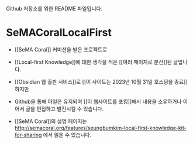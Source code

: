 Github 저장소를 위한 README 파일입니다.


# SeMACoralLocalFirst
- [[SeMA Coral]] 커미션을 받은 프로젝트로
- [[Local-first Knowledge]]에 대한 생각을 적은 [[여러 페이지로 분산]]된 글입니다.
- [[Obsidian 웹 출판 서비스]]로 [[이 사이트는 2023년 10월 31일 호스팅을 종료]]하지만 
- Github을 통해 파일은 유지되며 [[이 웹사이트를 포킹]]해서 내용을 소유하거나 이어서 글을 편집하고 발전시킬 수 있습니다.

- [[SeMA Coral]]의 설명 페이지는 http://semacoral.org/features/seungbumkim-local-first-knowledge-kit-for-sharing 에서 읽을 수 있습니다. 
